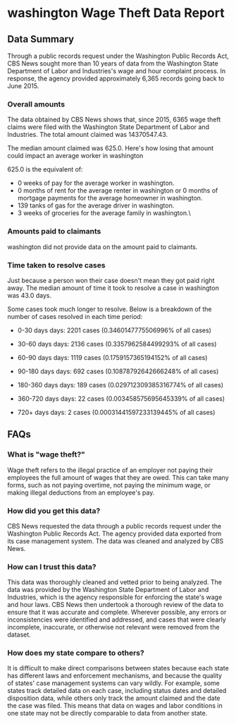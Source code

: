# washington Wage Theft Data Report

## Data Summary

Through a public records request under the Washington Public Records Act, CBS News sought more than 10 years of data from the Washington State Department of Labor and Industries's wage and hour complaint process. In response, the agency provided approximately 6,365 records going back to June 2015.



### Overall amounts

The data obtained by CBS News shows that, since 2015, 6365 wage theft claims were filed with the Washington State Department of Labor and Industries. The total amount claimed was 14370547.43.

The median amount claimed was 625.0. Here's how losing that amount could impact an average worker in washington

625.0 is the equivalent of: 
* 0 weeks of pay for the average worker in washington.
* 0 months of rent for the average renter in washington or 0 months of mortgage payments for the average homeowner in washington.
* 139 tanks of gas for the average driver in washington.
* 3 weeks of groceries for the average family in washington.\

### Amounts paid to claimants

washington did not provide data on the amount paid to claimants.


### Time taken to resolve cases

Just because a person won their case doesn't mean they got paid right away. The median amount of time it took to resolve a case in washington was 43.0 days.

Some cases took much longer to resolve. Below is a breakdown of the number of cases resolved in each time period: 

* 0-30 days days: 2201 cases (0.3460147775506996% of all cases)

* 30-60 days days: 2136 cases (0.3357962584499293% of all cases)

* 60-90 days days: 1119 cases (0.1759157365194152% of all cases)

* 90-180 days days: 692 cases (0.10878792642666248% of all cases)

* 180-360 days days: 189 cases (0.029712309385316774% of all cases)

* 360-720 days days: 22 cases (0.003458575695645339% of all cases)

* 720+ days days: 2 cases (0.00031441597233139445% of all cases)



## FAQs

### What is "wage theft?"

Wage theft refers to the illegal practice of an employer not paying their employees the full amount of wages that they are owed. This can take many forms, such as not paying overtime, not paying the minimum wage, or making illegal deductions from an employee's pay.

###  How did you get this data?

CBS News requested the data through a public records request under the Washington Public Records Act. The agency provided data exported from its case management system. The data was cleaned and analyzed by CBS News.

### How can I trust this data? 

This data was thoroughly cleaned and vetted prior to being analyzed. The data was provided by the Washington State Department of Labor and Industries, which is the agency responsible for enforcing the state's wage and hour laws. CBS News then undertook a thorough review of the data to ensure that it was accurate and complete. Wherever possible, any errors or inconsistencies were identified and addressed, and cases that were clearly incomplete, inaccurate, or otherwise not relevant were removed from the dataset.

### How does my state compare to others? 

It is difficult to make direct comparisons between states because each state has different laws and enforcement mechanisms, and because the quality of states' case management systems can vary wildly. For example, some states track detailed data on each case, including status dates and detailed disposition data, while others only track the amount claimed and the date the case was filed. This means that data on wages and labor conditions in one state may not be directly comparable to data from another state.